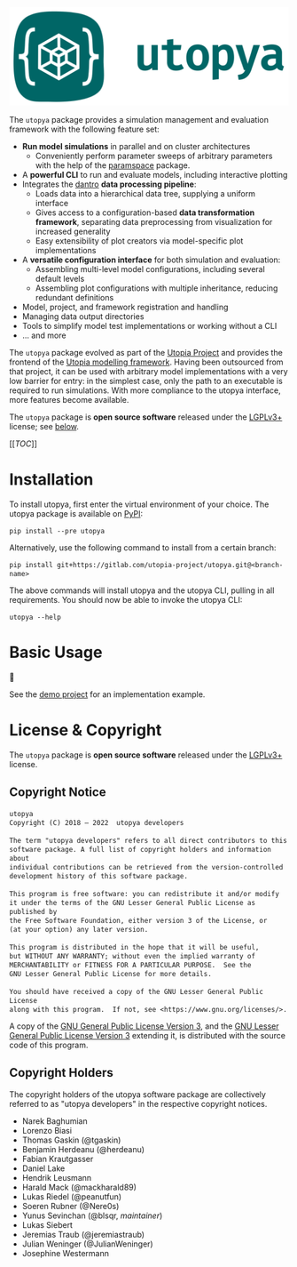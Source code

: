 [![utopya logo](doc/_static/img/logo_green.svg)][utopya-repo]

The `utopya` package provides a simulation management and evaluation framework with the following feature set:

- **Run model simulations** in parallel and on cluster architectures
    - Conveniently perform parameter sweeps of arbitrary parameters with the help of the [paramspace][paramspace] package.
- A **powerful CLI** to run and evaluate models, including interactive plotting
- Integrates the [dantro][dantro] **data processing pipeline**:
    - Loads data into a hierarchical data tree, supplying a uniform interface
    - Gives access to a configuration-based **data transformation framework**, separating data preprocessing from visualization for increased generality
    - Easy extensibility of plot creators via model-specific plot implementations
- A **versatile configuration interface** for both simulation and evaluation:
    - Assembling multi-level model configurations, including several default levels
    - Assembling plot configurations with multiple inheritance, reducing redundant definitions
- Model, project, and framework registration and handling
- Managing data output directories
- Tools to simplify model test implementations or working without a CLI
- ... and more

The `utopya` package evolved as part of the [Utopia Project][Utopia-Project] and provides the frontend of the [Utopia modelling framework][Utopia].
Having been outsourced from that project, it can be used with arbitrary model implementations with a very low barrier for entry: in the simplest case, only the path to an executable is required to run simulations.
With more compliance to the utopya interface, more features become available.

The `utopya` package is **open source software** released under the [LGPLv3+][LGPL] license; see [below](#license-copyright).

[[_TOC_]]




# Installation
To install utopya, first enter the virtual environment of your choice.
The utopya package is available on [PyPI][utopya-pypi]:

```
pip install --pre utopya
```

Alternatively, use the following command to install from a certain branch:

```
pip install git+https://gitlab.com/utopia-project/utopya.git@<branch-name>
```

The above commands will install utopya and the utopya CLI, pulling in all requirements.
You should now be able to invoke the utopya CLI:

```
utopya --help
```

# Basic Usage
🚧

See the [demo project](demo/) for an implementation example.




# License & Copyright

The `utopya` package is **open source software** released under the [LGPLv3+][LGPL] license.

## Copyright Notice

    utopya
    Copyright (C) 2018 – 2022  utopya developers

    The term "utopya developers" refers to all direct contributors to this
    software package. A full list of copyright holders and information about
    individual contributions can be retrieved from the version-controlled
    development history of this software package.

    This program is free software: you can redistribute it and/or modify
    it under the terms of the GNU Lesser General Public License as published by
    the Free Software Foundation, either version 3 of the License, or
    (at your option) any later version.

    This program is distributed in the hope that it will be useful,
    but WITHOUT ANY WARRANTY; without even the implied warranty of
    MERCHANTABILITY or FITNESS FOR A PARTICULAR PURPOSE.  See the
    GNU Lesser General Public License for more details.

    You should have received a copy of the GNU Lesser General Public License
    along with this program.  If not, see <https://www.gnu.org/licenses/>.

A copy of the [GNU General Public License Version 3][GPL], and the [GNU Lesser General Public License Version 3][LGPL] extending it, is distributed with the source code of this program.

## Copyright Holders

The copyright holders of the utopya software package are collectively referred to as "utopya developers" in the respective copyright notices.

* Narek Baghumian
* Lorenzo Biasi
* Thomas Gaskin (@tgaskin)
* Benjamin Herdeanu (@herdeanu)
* Fabian Krautgasser
* Daniel Lake
* Hendrik Leusmann
* Harald Mack (@mackharald89)
* Lukas Riedel (@peanutfun)
* Soeren Rubner (@Nere0s)
* Yunus Sevinchan (@blsqr, *maintainer*)
* Lukas Siebert
* Jeremias Traub (@jeremiastraub)
* Julian Weninger (@JulianWeninger)
* Josephine Westermann

[GPL]: https://www.gnu.org/licenses/gpl-3.0.en.html
[LGPL]: https://www.gnu.org/licenses/lgpl-3.0.en.html
[utopya-repo]: https://gitlab.com/utopia-project/utopya
[utopya-pypi]: https://pypi.org/project/utopya/
[Utopia]: https://gitlab.org/utopia-project/utopia
[dantro]: https://gitlab.org/utopia-project/dantro
[paramspace]: https://gitlab.com/blsqr/paramspace
[Utopia-Project]: https://utopia-project.org/
